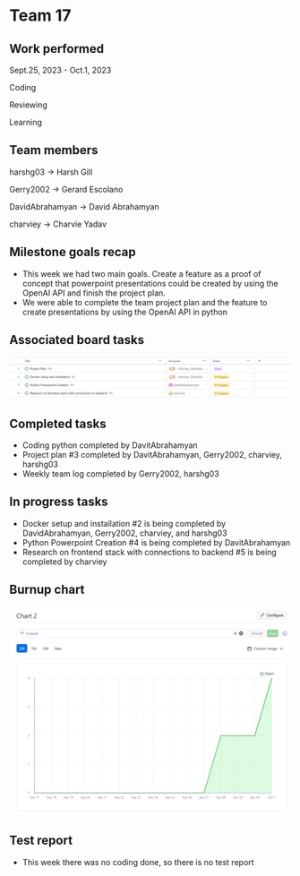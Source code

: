 # Team 17


## Work performed
Sept.25, 2023 - Oct.1, 2023

Coding

Reviewing

Learning

## Team members
harshg03 -> Harsh Gill

Gerry2002 -> Gerard Escolano

DavidAbrahamyan -> David Abrahamyan

charviey -> Charvie Yadav


## Milestone goals recap
- This week we had two main goals. Create a feature as a proof of concept that powerpoint presentations could be created by using the OpenAI API and finish the project plan.
-  We were able to complete the team project plan and the feature to create presentations by using the OpenAI API in python

## Associated board tasks
![Screenshot](images/ProjectBoardScreenshotWeek4.png)

## Completed tasks
- Coding python completed by DavitAbrahamyan
- Project plan #3 completed by DavitAbrahamyan, Gerry2002, charviey, harshg03
- Weekly team log completed by Gerry2002, harshg03
  

## In progress tasks
- Docker setup and installation #2 is being completed by DavidAbrahamyan, Gerry2002, charviey, and harshg03
- Python Powerpoint Creation #4 is being completed by DavitAbrahamyan
- Research on frontend stack with connections to backend #5 is being completed by charviey



## Burnup chart
![Screenshot](images/burnupchartweek4.png)


## Test report
- This week there was no coding done, so there is no test report
